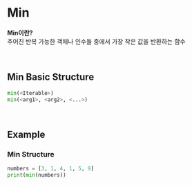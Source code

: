# Min
**Min이란?** <br>
주어진 반복 가능한 객체나 인수들 중에서 가장 작은 값을 반환하는 함수

<br>

## Min Basic Structure
```python
min(<Iterable>)  
min(<arg1>, <arg2>, <...>)
```

<br>

## Example
### Min Structure
```python
numbers = [3, 1, 4, 1, 5, 9]
print(min(numbers))
```